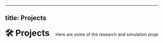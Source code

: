 
---
title: Projects
---

<style>
.single-line {
  white-space: nowrap;
  overflow-x: auto;
}
.single-line h1,
.single-line h2,
.single-line h3,
.single-line p,
.single-line a {
  display: inline;
  margin-right: 1rem;
}
</style>

<div class="single-line" markdown="1">

# 🛠️ Projects

Here are some of the research and simulation projects I've worked on:

## [1. Simulation of Trapped Ion Micromotion Trajectories](/projects/micromotion/)
Simulated the micromotion behavior of ions in a Paul trap to analyze their dynamics under RF fields. This work provides insights into optimizing trap parameters for stable confinement.

## 2. Simulation of Trapped Ion Phase Space Trajectories
Explored the classical and quantum phase space trajectories of ions under different external field conditions. Visualizations help clarify the ion’s state evolution during manipulation.

## [3. Novel Cavity-Mediated Gate Scheme](/projects/refinedversion/)
Designed and analyzed a new gate mechanism for quantum computing based on cavity QED. This scheme aims to achieve high-speed entangling operations using photonic interactions. 

## 4. Novel Gate Scheme for trapped ions by combining motional and cavity modes 
Designed and analyzed a new gate mechanism by considering coupling between spin states, motional modes, cavity modes.

## [5. Implementations of the BBA4 protocol on IBM quantum hardware](/projects/BBA4/)

## [6. Simulations of Bacon–Shor code implementations](/projects/Bacon-Shorsim/)

More projects coming soon!

</div>



